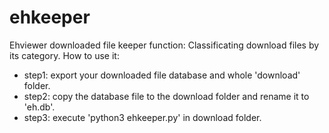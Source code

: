 # ehkeeper
Ehviewer downloaded file keeper
function: Classificating download files by its category.
How to use it:
- step1: export your downloaded file database and whole 'download' folder.
- step2: copy the database file to the download folder and rename it to 'eh.db'.
- step3: execute 'python3 ehkeeper.py' in download folder.
